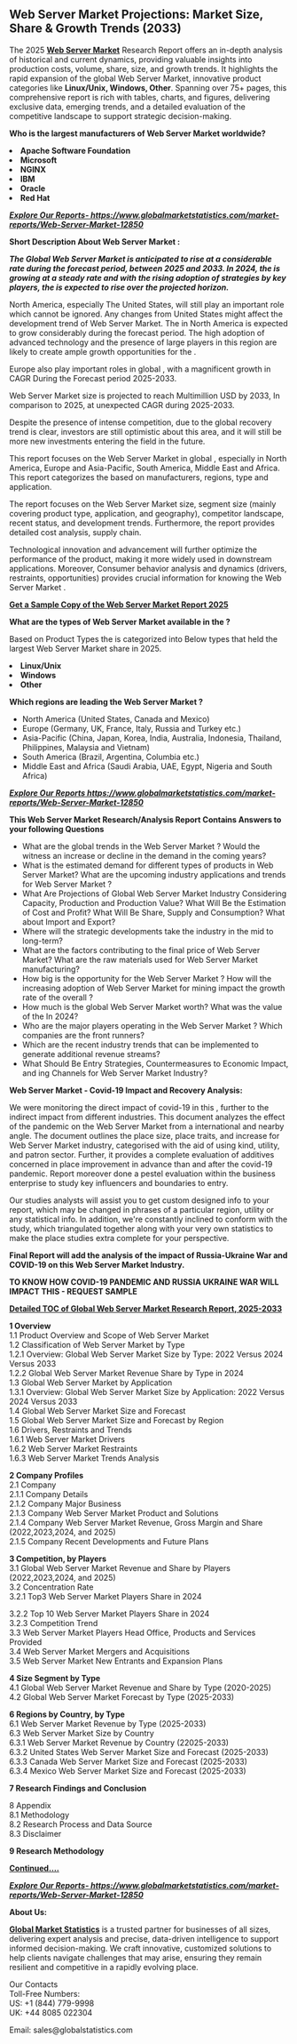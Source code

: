 <h2><strong>Web Server Market Projections: Market Size, Share & Growth Trends (2033)</strong></h2><p>The 2025 <strong><a href="https://www.globalmarketstatistics.com/market-reports/Web-Server-Market-12850">Web Server Market</a></strong> Research Report offers an in-depth analysis of historical and current dynamics, providing valuable insights into production costs, volume, share, size, and growth trends. It highlights the rapid expansion of the global Web Server Market, innovative product categories like <strong>Linux/Unix, Windows, Other</strong>. Spanning over 75+ pages, this comprehensive report is rich with tables, charts, and figures, delivering exclusive data, emerging trends, and a detailed evaluation of the competitive landscape to support strategic decision-making.</p><p><strong>Who is the largest manufacturers of Web Server Market worldwide?</strong></p><p><strong><li>Apache Software Foundation<li>Microsoft<li>NGINX<li>IBM<li>Oracle<li>Red Hat</strong></p><p><strong><em><a href="https://www.globalmarketstatistics.com/market-reports/Web-Server-Market-12850">Explore Our Reports-&nbsp;https://www.globalmarketstatistics.com/market-reports/Web-Server-Market-12850</a></em></strong></p><p><strong>Short Description About Web Server Market :</strong></p><p><strong><em>The Global Web Server Market is anticipated to rise at a considerable rate during the forecast period, between 2025 and 2033. In 2024, the is growing at a steady rate and with the rising adoption of strategies by key players, the is expected to rise over the projected horizon.</em></strong></p><p>North America, especially The United States, will still play an important role which cannot be ignored. Any changes from United States might affect the development trend of Web Server Market. The in North America is expected to grow considerably during the forecast period. The high adoption of advanced technology and the presence of large players in this region are likely to create ample growth opportunities for the .</p><p>Europe also play important roles in global , with a magnificent growth in CAGR During the Forecast period 2025-2033.</p><p>Web Server Market size is projected to reach Multimillion USD by 2033, In comparison to 2025, at unexpected CAGR during 2025-2033.</p><p>Despite the presence of intense competition, due to the global recovery trend is clear, investors are still optimistic about this area, and it will still be more new investments entering the field in the future.</p><p>This report focuses on the Web Server Market in global , especially in North America, Europe and Asia-Pacific, South America, Middle East and Africa. This report categorizes the based on manufacturers, regions, type and application.</p><p>The report focuses on the Web Server Market size, segment size (mainly covering product type, application, and geography), competitor landscape, recent status, and development trends. Furthermore, the report provides detailed cost analysis, supply chain.</p><p>Technological innovation and advancement will further optimize the performance of the product, making it more widely used in downstream applications. Moreover, Consumer behavior analysis and dynamics (drivers, restraints, opportunities) provides crucial information for knowing the Web Server Market .</p><p><strong><a href="https://www.globalmarketstatistics.com/market-reports/Web-Server-Market-12850">Get a Sample Copy of the Web Server Market Report 2025</a></strong></p><p><strong>What are the types of Web Server Market available in the ?</strong></p><p>Based on Product Types the is categorized into Below types that held the largest Web Server Market share in 2025.</p><p><strong><li>Linux/Unix<li>Windows<li>Other</strong></p><p><strong>Which regions are leading the Web Server Market ?</strong></p><ul><li>North America (United States, Canada and Mexico)</li><li>Europe (Germany, UK, France, Italy, Russia and Turkey etc.)</li><li>Asia-Pacific (China, Japan, Korea, India, Australia, Indonesia, Thailand, Philippines, Malaysia and Vietnam)</li><li>South America (Brazil, Argentina, Columbia etc.)</li><li>Middle East and Africa (Saudi Arabia, UAE, Egypt, Nigeria and South Africa)</li></ul><p><strong><em><a href="https://www.globalmarketstatistics.com/market-reports/Web-Server-Market-12850">Explore Our Reports https://www.globalmarketstatistics.com/market-reports/Web-Server-Market-12850</a></em></strong></p><p><strong>This Web Server Market Research/Analysis Report Contains Answers to your following Questions</strong></p><ul><li>What are the global trends in the Web Server Market ? Would the witness an increase or decline in the demand in the coming years?</li><li>What is the estimated demand for different types of products in Web Server Market? What are the upcoming industry applications and trends for Web Server Market ?</li><li>What Are Projections of Global Web Server Market Industry Considering Capacity, Production and Production Value? What Will Be the Estimation of Cost and Profit? What Will Be Share, Supply and Consumption? What about Import and Export?</li><li>Where will the strategic developments take the industry in the mid to long-term?</li><li>What are the factors contributing to the final price of Web Server Market? What are the raw materials used for Web Server Market manufacturing?</li><li>How big is the opportunity for the Web Server Market ? How will the increasing adoption of Web Server Market for mining impact the growth rate of the overall ?</li><li>How much is the global Web Server Market worth? What was the value of the In 2024?</li><li>Who are the major players operating in the Web Server Market ? Which companies are the front runners?</li><li>Which are the recent industry trends that can be implemented to generate additional revenue streams?</li><li>What Should Be Entry Strategies, Countermeasures to Economic Impact, and ing Channels for Web Server Market Industry?</li></ul><p><strong>Web Server Market - Covid-19 Impact and Recovery Analysis:</strong></p><p>We were monitoring the direct impact of covid-19 in this , further to the indirect impact from different industries. This document analyzes the effect of the pandemic on the Web Server Market from a international and nearby angle. The document outlines the place size, place traits, and increase for Web Server Market industry, categorised with the aid of using kind, utility, and patron sector. Further, it provides a complete evaluation of additives concerned in place improvement in advance than and after the covid-19 pandemic. Report moreover done a pestel evaluation within the business enterprise to study key influencers and boundaries to entry.</p><p>Our studies analysts will assist you to get custom designed info to your report, which may be changed in phrases of a particular region, utility or any statistical info. In addition, we're constantly inclined to conform with the study, which triangulated together along with your very own statistics to make the place studies extra complete for your perspective.</p><p><strong>Final Report will add the analysis of the impact of Russia-Ukraine War and COVID-19 on this Web Server Market Industry.</strong></p><p><strong>TO KNOW HOW COVID-19 PANDEMIC AND RUSSIA UKRAINE WAR WILL IMPACT THIS - REQUEST SAMPLE</strong></p><p><strong><a href="https://www.globalmarketstatistics.com/market-reports/Web-Server-Market-12850">Detailed TOC of Global Web Server Market Research Report, 2025-2033</a></strong></p><p><strong>1 Overview</strong><br /> 1.1 Product Overview and Scope of Web Server Market<br /> 1.2 Classification of Web Server Market by Type<br /> 1.2.1 Overview: Global Web Server Market Size by Type: 2022 Versus 2024 Versus 2033<br /> 1.2.2 Global Web Server Market Revenue Share by Type in 2024<br /> 1.3 Global Web Server Market by Application<br /> 1.3.1 Overview: Global Web Server Market Size by Application: 2022&nbsp;Versus 2024 Versus 2033<br /> 1.4 Global Web Server Market Size and Forecast<br /> 1.5 Global Web Server Market Size and Forecast by Region<br /> 1.6 Drivers, Restraints and Trends<br /> 1.6.1 Web Server Market Drivers<br /> 1.6.2 Web Server Market Restraints<br /> 1.6.3 Web Server Market Trends Analysis</p><p><strong>2 Company Profiles</strong><br /> 2.1 Company<br /> 2.1.1 Company Details<br /> 2.1.2 Company Major Business<br /> 2.1.3 Company Web Server Market Product and Solutions<br /> 2.1.4 Company Web Server Market Revenue, Gross Margin and Share (2022,2023,2024, and 2025)<br /> 2.1.5 Company Recent Developments and Future Plans</p><p><strong>3 Competition, by Players</strong><br /> 3.1 Global Web Server Market Revenue and Share by Players (2022,2023,2024, and 2025)<br /> 3.2 Concentration Rate<br /> 3.2.1 Top3 Web Server Market Players Share in 2024</p><p>3.2.2 Top 10 Web Server Market Players Share in 2024<br /> 3.2.3 Competition Trend<br /> 3.3 Web Server Market Players Head Office, Products and Services Provided<br /> 3.4 Web Server Market Mergers and Acquisitions<br /> 3.5 Web Server Market New Entrants and Expansion Plans</p><p><strong>4 Size Segment by Type</strong><br /> 4.1 Global Web Server Market Revenue and Share by Type (2020-2025)<br /> 4.2 Global Web Server Market Forecast by Type (2025-2033)</p><p><strong>6 Regions by Country, by Type</strong><br /> 6.1 Web Server Market Revenue by Type (2025-2033)<br /> 6.3 Web Server Market Size by Country<br /> 6.3.1 Web Server Market Revenue by Country (22025-2033)<br /> 6.3.2 United States Web Server Market Size and Forecast (2025-2033)<br /> 6.3.3 Canada Web Server Market Size and Forecast (2025-2033)<br /> 6.3.4 Mexico Web Server Market Size and Forecast (2025-2033)</p><p><strong>7 Research Findings and Conclusion</strong></p><p>8 Appendix<br /> 8.1 Methodology<br /> 8.2 Research Process and Data Source<br /> 8.3 Disclaimer</p><p><strong>9 Research Methodology</strong></p><p><strong><a href="https://www.globalmarketstatistics.com/market-reports/Web-Server-Market-12850">Continued&hellip;.</a></strong></p><p><strong><em><a href="https://www.globalmarketstatistics.com/market-reports/Web-Server-Market-12850">Explore Our Reports-&nbsp;https://www.globalmarketstatistics.com/market-reports/Web-Server-Market-12850</a></em></strong></p><p><strong>About Us:</strong></p><p><strong><a href="https://www.globalmarketstatistics.com/">Global Market Statistics</a></strong> is a trusted partner for businesses of all sizes, delivering expert analysis and precise, data-driven intelligence to support informed decision-making. We craft innovative, customized solutions to help clients navigate challenges that may arise, ensuring they remain resilient and competitive in a rapidly evolving place.</p><p>Our Contacts<br /> Toll-Free Numbers:<br /> US: +1 (844) 779-9998<br /> UK: +44 8085 022304</p><p>Email: sales@globalstatistics.com</p>
